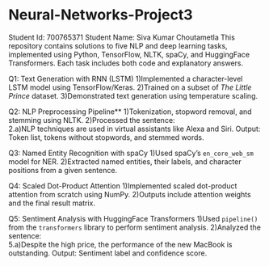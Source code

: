 # Neural-Networks-Project3
Student Id: 700765371
Student Name: Siva Kumar Choutametla
This repository contains solutions to five NLP and deep learning tasks, implemented using Python, TensorFlow, NLTK, spaCy, and HuggingFace Transformers. 
Each task includes both code and explanatory answers.

Q1: Text Generation with RNN (LSTM)
1)Implemented a character-level LSTM model using TensorFlow/Keras.
2)Trained on a subset of *The Little Prince* dataset.
3)Demonstrated text generation using temperature scaling.

Q2: NLP Preprocessing Pipeline**
1)Tokenization, stopword removal, and stemming using NLTK.
2)Processed the sentence:  
2.a)NLP techniques are used in virtual assistants like Alexa and Siri.
Output: Token list, tokens without stopwords, and stemmed words.

Q3: Named Entity Recognition with spaCy
1)Used spaCy’s `en_core_web_sm` model for NER.
2)Extracted named entities, their labels, and character positions from a given sentence.

Q4: Scaled Dot-Product Attention
1)Implemented scaled dot-product attention from scratch using NumPy.
2)Outputs include attention weights and the final result matrix.

Q5: Sentiment Analysis with HuggingFace Transformers
1)Used `pipeline()` from the `transformers` library to perform sentiment analysis.
2)Analyzed the sentence:  
5.a)Despite the high price, the performance of the new MacBook is outstanding.
Output: Sentiment label and confidence score.
